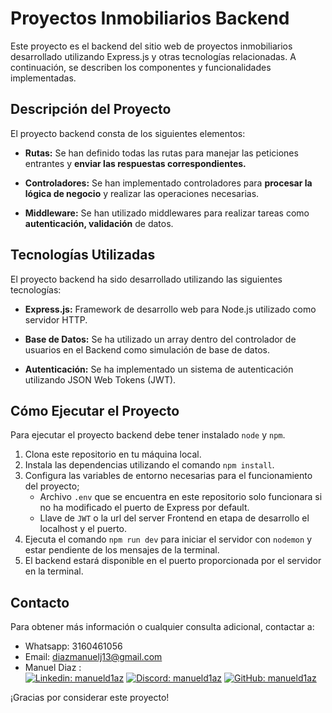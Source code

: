 # Proyectos Inmobiliarios Backend

Este proyecto es el backend del sitio web de proyectos inmobiliarios desarrollado utilizando Express.js y otras tecnologías relacionadas. A continuación, se describen los componentes y funcionalidades implementadas.

## Descripción del Proyecto

El proyecto backend consta de los siguientes elementos:

- __Rutas:__ Se han definido todas las rutas para manejar las peticiones entrantes y __enviar las respuestas correspondientes.__

- __Controladores:__ Se han implementado controladores para __procesar la lógica de negocio__ y realizar las operaciones necesarias.

- __Middleware:__ Se han utilizado middlewares para realizar tareas como __autenticación, validación__ de datos.

## Tecnologías Utilizadas

El proyecto backend ha sido desarrollado utilizando las siguientes tecnologías:

- __Express.js:__ Framework de desarrollo web para Node.js utilizado como servidor HTTP.

- __Base de Datos:__ Se ha utilizado un array dentro del controlador de usuarios en el Backend como simulación de base de datos.

- __Autenticación:__ Se ha implementado un sistema de autenticación utilizando JSON Web Tokens (JWT).

## Cómo Ejecutar el Proyecto

Para ejecutar el proyecto backend debe tener instalado `node` y `npm`.

1. Clona este repositorio en tu máquina local.
2. Instala las dependencias utilizando el comando `npm install`.
3. Configura las variables de entorno necesarias para el funcionamiento del proyecto;
   - Archivo `.env` que se encuentra en este repositorio solo funcionara si no ha modificado el puerto de Express por default.
   - Llave de `JWT` o la url del server Frontend en etapa de desarrollo el localhost y el puerto.<br>
5. Ejecuta el comando `npm run dev` para iniciar el servidor con `nodemon` y estar pendiente de los mensajes de la terminal.
6. El backend estará disponible en el puerto proporcionada por el servidor en la terminal.

## Contacto

Para obtener más información o cualquier consulta adicional, contactar a:
- Whatsapp: 3160461056
- Email: diazmanuelj13@gmail.com
- Manuel Diaz : <br> [![Linkedin: manueld1az](https://img.shields.io/badge/-manueld1az-blue?style=flat&logo=Linkedin&logoColor=white&link=https://www.linkedin.com/in/manueld1az-p-singh/)](https://www.linkedin.com/in/manueld1az)
[![Discord: manueld1az](https://img.shields.io/badge/-manueld1az-purple?style=flat&logo=Discord&logoColor=white&link=https://www.discord.com/in/manueld1az-p-singh/)](https://discord.gg/zPw5BUwYKz)
[![GitHub: manueld1az](https://img.shields.io/badge/-manueld1az-gray?style=flat&logo=GitHub&logoColor=white&link=https://www.github.com/manueld1az-p-singh/)](https://github.com/manueld1az)


¡Gracias por considerar este proyecto!
